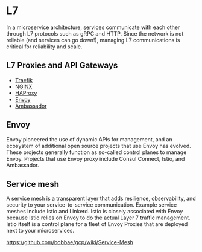 
# L7

In a microservice architecture, services communicate with each other through L7 protocols such as gRPC and HTTP. Since the network is not reliable (and services can go down!), managing L7 communications is critical for reliability and scale.

## L7 Proxies and API Gateways

* [Traefik](https://traefik.io/)
* [NGINX](http://nginx.org/)
* [HAProxy](http://www.haproxy.org/)
* [Envoy](https://www.envoyproxy.io/)
* [Ambassador](https://getambassador.io)

## Envoy

Envoy pioneered the use of dynamic APIs for management, and an ecosystem of additional open source projects that use Envoy has evolved. These projects generally function as so-called control planes to manage Envoy. Projects that use Envoy proxy include Consul Connect, Istio, and Ambassador.

## Service mesh

A service mesh is a transparent layer that adds resilience, observability, and security to your service-to-service communication. Example service meshes include Istio and Linkerd. Istio is closely associated with Envoy because Istio relies on Envoy to do the actual Layer 7 traffic management. Istio itself is a control plane for a fleet of Envoy Proxies that are deployed next to your microservices.

https://github.com/bobbae/gcp/wiki/Service-Mesh